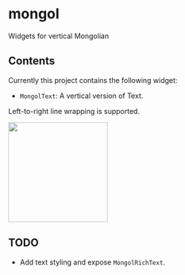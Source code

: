 # mongol

Widgets for vertical Mongolian

## Contents

Currently this project contains the following widget:

- `MongolText`: A vertical version of Text.

Left-to-right line wrapping is supported.

<img src="https://github.com/suragch/mongol/blob/master/example/supplemental/mongol_demo.png" width="200">

## TODO

- Add text styling and expose `MongolRichText`.
